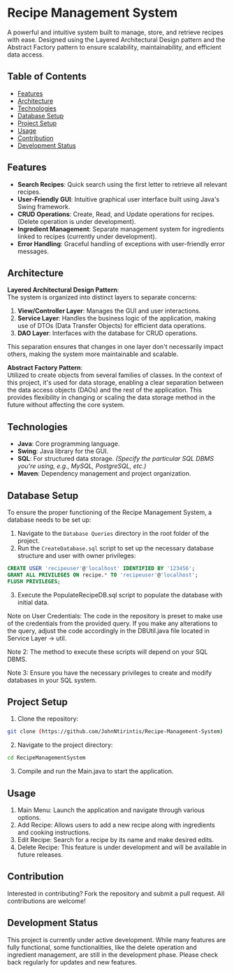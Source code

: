 # Recipe Management System

A powerful and intuitive system built to manage, store, and retrieve recipes with ease. Designed using the Layered Architectural Design pattern and the Abstract Factory pattern to ensure scalability, maintainability, and efficient data access.

## Table of Contents

- [Features](#features)
- [Architecture](#architecture)
- [Technologies](#technologies)
- [Database Setup](#database-setup)
- [Project Setup](#project-setup)
- [Usage](#usage)
- [Contribution](#contribution)
- [Development Status](#development-status)

## Features

- **Search Recipes**: Quick search using the first letter to retrieve all relevant recipes.
- **User-Friendly GUI**: Intuitive graphical user interface built using Java's Swing framework.
- **CRUD Operations**: Create, Read, and Update operations for recipes. (Delete operation is under development).
- **Ingredient Management**: Separate management system for ingredients linked to recipes (currently under development).
- **Error Handling**: Graceful handling of exceptions with user-friendly error messages.

## Architecture

**Layered Architectural Design Pattern**:  
The system is organized into distinct layers to separate concerns:

1. **View/Controller Layer**: Manages the GUI and user interactions.
2. **Service Layer**: Handles the business logic of the application, making use of DTOs (Data Transfer Objects) for efficient data operations.
3. **DAO Layer**: Interfaces with the database for CRUD operations.

This separation ensures that changes in one layer don't necessarily impact others, making the system more maintainable and scalable.

**Abstract Factory Pattern**:  
Utilized to create objects from several families of classes. In the context of this project, it's used for data storage, enabling a clear separation between the data access objects (DAOs) and the rest of the application. This provides flexibility in changing or scaling the data storage method in the future without affecting the core system.

## Technologies

- **Java**: Core programming language.
- **Swing**: Java library for the GUI.
- **SQL**: For structured data storage. _(Specify the particular SQL DBMS you're using, e.g., MySQL, PostgreSQL, etc.)_
- **Maven**: Dependency management and project organization.

## Database Setup

To ensure the proper functioning of the Recipe Management System, a database needs to be set up:

1. Navigate to the `Database Queries` directory in the root folder of the project.
2. Run the `CreateDatabase.sql` script to set up the necessary database structure and user with owner privileges:

```sql
CREATE USER 'recipeuser'@'localhost' IDENTIFIED BY '123456';
GRANT ALL PRIVILEGES ON recipe.* TO 'recipeuser'@'localhost';
FLUSH PRIVILEGES;
```

3. Execute the PopulateRecipeDB.sql script to populate the database with initial data.
   
Note on User Credentials: The code in the repository is preset to make use of the credentials from the provided query. If you make any alterations to the query, adjust the code accordingly in the DBUtil.java file located in Service Layer -> util.

Note 2: The method to execute these scripts will depend on your SQL DBMS.

Note 3: Ensure you have the necessary privileges to create and modify databases in your SQL system.

## Project Setup

1. Clone the repository:
```sh
git clone (https://github.com/JohnNtirintis/Recipe-Management-System)
```

2. Navigate to the project directory:
```sh
cd RecipeManagementSystem
```

3. Compile and run the Main.java to start the application.

## Usage

1. Main Menu: Launch the application and navigate through various options.
2. Add Recipe: Allows users to add a new recipe along with ingredients and cooking instructions.
3. Edit Recipe: Search for a recipe by its name and make desired edits.
4. Delete Recipe: This feature is under development and will be available in future releases.

## Contribution
Interested in contributing? Fork the repository and submit a pull request. All contributions are welcome!

## Development Status
This project is currently under active development. While many features are fully functional, some functionalities, like the delete operation and ingredient management, are still in the development phase. Please check back regularly for updates and new features.
